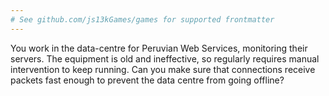 ```yaml
---
# See github.com/js13kGames/games for supported frontmatter
---
```

You work in the data-centre for Peruvian Web Services, monitoring their servers. The equipment is old and ineffective, so regularly requires manual intervention to keep running. Can you make sure that connections receive packets fast enough to prevent the data centre from going offline?